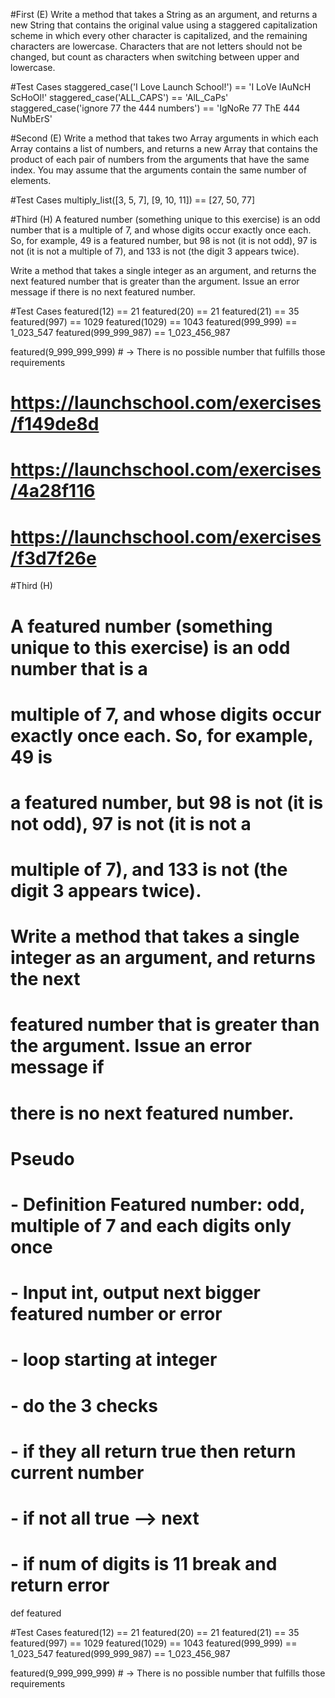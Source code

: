 #First (E)
Write a method that takes a String as an argument, and returns a new String that
contains the original value using a staggered capitalization scheme in which
every other character is capitalized, and the remaining characters are
lowercase. Characters that are not letters should not be changed, but count as
characters when switching between upper and lowercase.

#Test Cases 
staggered_case('I Love Launch School!') == 'I LoVe lAuNcH ScHoOl!'
staggered_case('ALL_CAPS') == 'AlL_CaPs'
staggered_case('ignore 77 the 444 numbers') == 'IgNoRe 77 ThE 444 NuMbErS'


#Second (E)
Write a method that takes two Array arguments in which each Array contains a
list of numbers, and returns a new Array that contains the product of each pair
of numbers from the arguments that have the same index. You may assume that the
arguments contain the same number of elements.

#Test Cases
multiply_list([3, 5, 7], [9, 10, 11]) == [27, 50, 77]


#Third (H)
A featured number (something unique to this exercise) is an odd number that is a
multiple of 7, and whose digits occur exactly once each. So, for example, 49 is
a featured number, but 98 is not (it is not odd), 97 is not (it is not a
multiple of 7), and 133 is not (the digit 3 appears twice).

Write a method that takes a single integer as an argument, and returns the next
featured number that is greater than the argument. Issue an error message if
there is no next featured number.

#Test Cases
featured(12) == 21
featured(20) == 21
featured(21) == 35
featured(997) == 1029
featured(1029) == 1043
featured(999_999) == 1_023_547
featured(999_999_987) == 1_023_456_987

featured(9_999_999_999) # -> There is no possible number that fulfills those requirements





# https://launchschool.com/exercises/f149de8d
# https://launchschool.com/exercises/4a28f116
# https://launchschool.com/exercises/f3d7f26e

#Third (H)
# A featured number (something unique to this exercise) is an odd number that is a
# multiple of 7, and whose digits occur exactly once each. So, for example, 49 is
# a featured number, but 98 is not (it is not odd), 97 is not (it is not a
# multiple of 7), and 133 is not (the digit 3 appears twice).

# Write a method that takes a single integer as an argument, and returns the next
# featured number that is greater than the argument. Issue an error message if
# there is no next featured number.

# Pseudo 
# - Definition Featured number: odd, multiple of 7 and each digits only once
# - Input int, output next bigger featured number or error 

# - loop starting at integer
# - do the 3 checks
# - if they all return true then return current number 
# - if not all true --> next 
# - if num of digits is 11 break and return error 

def featured




#Test Cases
featured(12) == 21
featured(20) == 21
featured(21) == 35
featured(997) == 1029
featured(1029) == 1043
featured(999_999) == 1_023_547
featured(999_999_987) == 1_023_456_987

featured(9_999_999_999) # -> There is no possible number that fulfills those requirements
